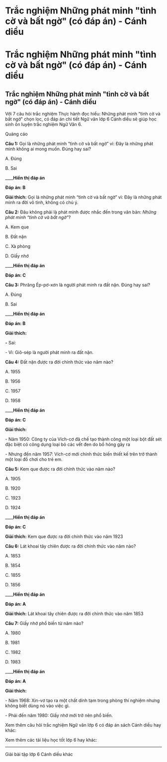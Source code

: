 # Trắc nghiệm Những phát minh "tình cờ và bất ngờ" (có đáp án) - Cánh diều

# Trắc nghiệm Những phát minh "tình cờ và bất ngờ" (có đáp án) - Cánh diều

## Trắc nghiệm Những phát minh "tình cờ và bất ngờ" (có đáp án) - Cánh diều

Với 7 câu hỏi trắc nghiệm Thực hành đọc hiểu: Những phát minh "tình cờ và bất ngờ" chọn lọc, có đáp án chi tiết Ngữ văn lớp 6 Cánh diều sẽ giúp học sinh ôn luyện trắc nghiệm Ngữ Văn 6.

Quảng cáo

**Câu 1:** Gọi là những phát minh “tình cờ và bất ngờ” vì: Đây là những phát minh không ai mong muốn. Đúng hay sai?

A. Đúng

B. Sai

____**Hiển thị đáp án**

**Đáp án: B**

**Giải thích:** Gọi là những phát minh “tình cờ và bất ngờ” vì: Đây là những phát minh ra đời vô tình, không có chủ ý.

**Câu 2:** Đâu không phải là phát minh được nhắc đến trong văn bản: _Những phát minh “tình cờ và bất ngờ”_?

A. Kem que

B. Đất nặn

C. Xà phòng

D. Giấy nhớ

____**Hiển thị đáp án**

**Đáp án: C**

**Câu 3:** Phrăng Ép-pơ-xơn là người phát minh ra đất nặn. Đúng hay sai?

A. Đúng

B. Sai

____**Hiển thị đáp án**

**Đáp án: B**

**Giải thích:**

**-** Sai:

\- Vì: Giô-sép là người phát minh ra đất nặn.

**Câu 4:** Đất nặn được ra đời chính thức vào năm nào?

A. 1955

B. 1956

C. 1957

D. 1958

____**Hiển thị đáp án**

**Đáp án: C**

**Giải thích:**

\- Năm 1950: Công ty của Vích-cơ đã chế tạo thành công một loại bột đất sét đặc biệt có công dụng loại bỏ các vết đen do bồ hóng gây ra

\- Nhưng đến năm 1957: Vích-cơ mới chính thức biến thiết kế trên trở thành một loại đồ chơi cho trẻ em.

**Câu 5:** Kem que được ra đời chính thức vào năm nào?

A. 1905

B. 1920

C. 1923

D. 1924

____**Hiển thị đáp án**

**Đáp án: C**

**Giải thích:** Kem que được ra đời chính thức vào năm 1923

**Câu 6:** Lát khoai tây chiên được ra đời chính thức vào năm nào?

A. 1853

B. 1854

C. 1855

D. 1856

____**Hiển thị đáp án**

**Đáp án: A**

**Giải thích:** Lát khoai tây chiên được ra đời chính thức vào năm 1853

**Câu 7:** Giấy nhớ phổ biến từ năm nào?

A. 1980

B. 1981

C. 1982

D. 1983

____**Hiển thị đáp án**

**Đáp án: A**

**Giải thích:**

\- Năm 1968: Xin-vơ tạo ra một chất dính tạm trong phòng thí nghiệm nhưng không biết dùng nó vào việc gì.

\- Phải đến năm 1980: Giấy nhớ mới trở nên phổ biến.

Xem thêm câu hỏi trắc nghiệm Ngữ văn lớp 6 có đáp án sách Cánh diều hay khác:

Xem thêm các tài liệu học tốt lớp 6 hay khác:

* * *

Giải bài tập lớp 6 Cánh diều khác

